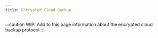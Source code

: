 ```yaml
---
title: Encrypted Cloud Backup
---
```


<!-- TODO(victor): Do we want to use a more creative protocol name here -->

:::caution
WIP: Add to this page information about the encrypted cloud backup protocol
:::
